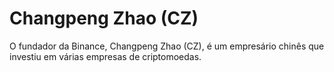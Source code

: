 # Changpeng Zhao (CZ)

O fundador da Binance, Changpeng Zhao (CZ), é um empresário chinês que investiu em várias empresas de criptomoedas.
